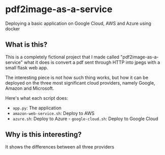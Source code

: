 # pdf2image-as-a-service
Deploying a basic application on Google Cloud, AWS and Azure using docker

## What is this?

This is a completely fictional project that I made called "pdf2image-as-a-service" what it does is convert a pdf sent through HTTP into jpegs with a small flask web app.

The interesting piece is not how such thing works, but how it can be deployed on the three most significant cloud providers, namely Google, Amazon and Microsoft.

Here's what each script does:

- `app.py`: The application
- `amazon-web-service.sh`: Deploy to AWS
- `azure.sh`: Deploy to Azure
- `google-cloud.sh`: Deploy to Google Cloud

## Why is this interesting?

It shows the differences between all three providers